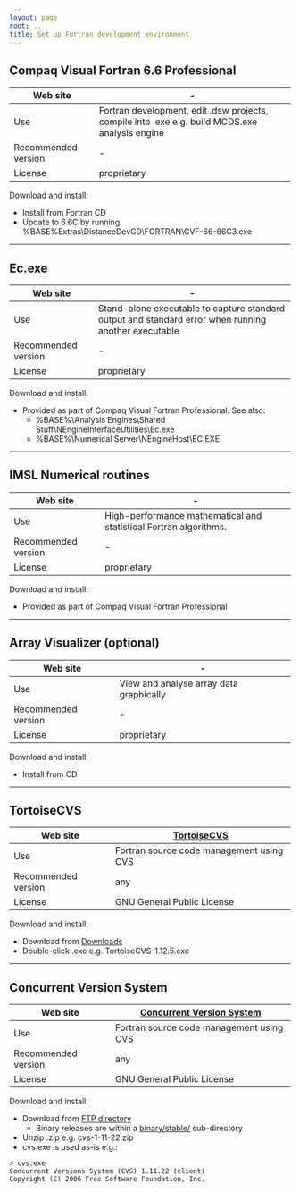```yaml
---
layout: page
root: ..
title: Set up Fortran development environment
---
```


## Compaq Visual Fortran 6.6 Professional

| Web site | - |
| -------- | ------- |
| Use | Fortran development, edit .dsw projects, compile into .exe e.g. build MCDS.exe analysis engine |
| Recommended version | - |
| License | proprietary |

Download and install:

* Install from Fortran CD
* Update to 6.6C by running %BASE%Extras\DistanceDevCD\FORTRAN\CVF-66-66C3.exe

---

## Ec.exe

| Web site | - |
| -------- | ------- |
| Use | Stand-alone executable to capture standard output and standard error when running another executable |
| Recommended version | - |
| License | proprietary |

Download and install:

* Provided as part of Compaq Visual Fortran Professional. See also:
  - %BASE%\Analysis Engines\Shared Stuff\NEngineInterfaceUtilities\Ec.exe
  - %BASE%\Numerical Server\NEngineHost\EC.EXE

---

## IMSL Numerical routines

| Web site | - |
| -------- | ------- |
| Use | High-performance mathematical and statistical Fortran algorithms. |
| Recommended version | - |
| License | proprietary |

Download and install:

*  Provided as part of Compaq Visual Fortran Professional

---

## Array Visualizer (optional)

| Web site | - |
| -------- | ------- |
| Use | View and analyse array data graphically |
| Recommended version | - |
| License | proprietary |

Download and install:

* Install from CD

---

## TortoiseCVS

| Web site | [TortoiseCVS](http://www.tortoisecvs.org/) |
| -------- | ------------------------------------------ |
| Use | Fortran source code management using CVS |
| Recommended version | any |
| License | GNU General Public License |

Download and install:

* Download from [Downloads](http://www.tortoisecvs.org/download.shtml)
* Double-click .exe e.g. TortoiseCVS-1.12.5.exe

---

## Concurrent Version System

| Web site | [Concurrent Version System](http://www.nongnu.org/cvs/) |
| -------- | ------------------------------------------------------- |
| Use | Fortran source code management using CVS |
| Recommended version | any |
| License | GNU General Public License |

Download and install:

* Download from [FTP directory](http://ftp.gnu.org/non-gnu/cvs/) 
  - Binary releases are within a [binary/stable/](http://ftp.gnu.org/non-gnu/cvs/binary/stable/x86-woe/) sub-directory
* Unzip .zip e.g. cvs-1-11-22.zip 
* cvs.exe is used as-is e.g.:

<p/>

    > cvs.exe
    Concurrent Versions System (CVS) 1.11.22 (client)
    Copyright (C) 2006 Free Software Foundation, Inc.
